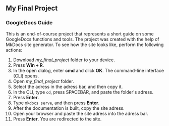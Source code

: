 ## My Final Project
### GoogleDocs Guide
This is an end-of-course project that represents a short guide on some GoogleDocs functions and tools. The project was created with the help of MkDocs site generator. To see how the site looks like, perform the following actions:

1. Download _my_final_project_ folder to your device.
2. Press **Win + R**.
3. In the open dialog, enter **сmd** and click **OK**. The command-line interface (CLI) opens.
4. Open _my_final_project_ folder.
5. Select the adress in the adress bar, and then copy it.
6. In the CLI, type `cd`, press SPACEBAR, and paste the folder's adress.
7. Press **Enter**.
8. Type `mkdocs serve`, and then press **Enter**. 
9. After the documentation is built, copy the site adress.
10. Open your browser and paste the site adress into the adress bar.
11. Press **Enter**. You are redirected to the site.
